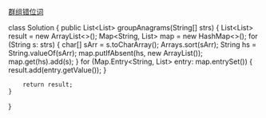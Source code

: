 [群组错位词](https://leetcode.com/problems/group-anagrams/description/)

class Solution {
    public List<List<String>> groupAnagrams(String[] strs) {
        List<List<String>> result = new ArrayList<>();
        Map<String, List<String>> map = new HashMap<>();
        for (String s: strs) {
            char[] sArr = s.toCharArray();
            Arrays.sort(sArr);
            String hs = String.valueOf(sArr);
            map.putIfAbsent(hs, new ArrayList<String>());
            map.get(hs).add(s);
        }
        for (Map.Entry<String, List<String>> entry: map.entrySet()) {
            result.add(entry.getValue());
        }
        
        return result;
    }
}
